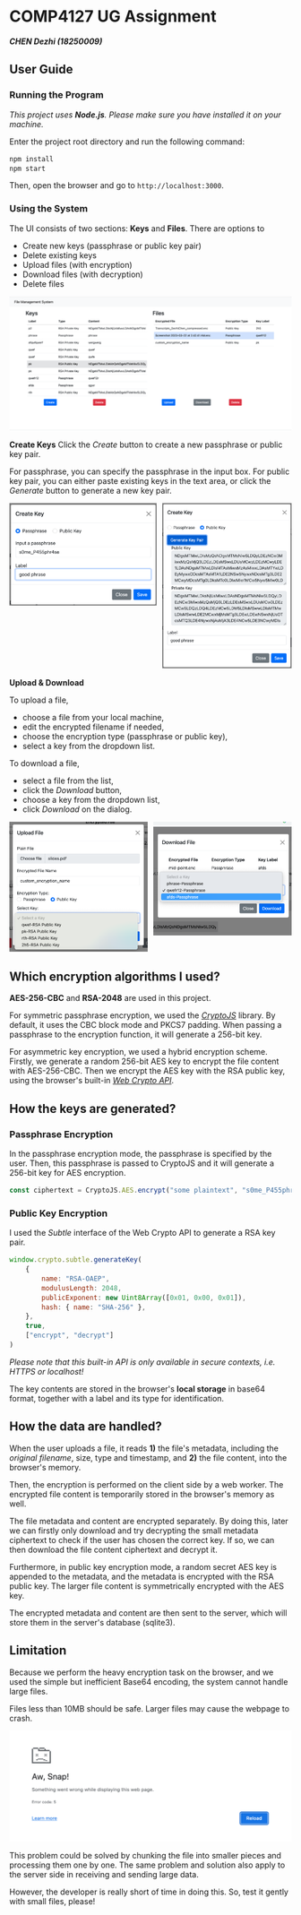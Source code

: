 # COMP4127 UG Assignment
___CHEN Dezhi (18250009)___

## User Guide
### Running the Program
_This project uses __Node.js__. Please make sure you have installed it on your machine._

Enter the project root directory and run the following command:
```bash
npm install
npm start
```
Then, open the browser and go to `http://localhost:3000`.

### Using the System
The UI consists of two sections: __Keys__ and __Files__.
There are options to
- Create new keys (passphrase or public key pair)
- Delete existing keys
- Upload files (with encryption)
- Download files (with decryption)
- Delete files

![Main UI](./pics/main.png)

__Create Keys__
Click the _Create_ button to create a new passphrase or public key pair.

For passphrase, you can specify the passphrase in the input box. For public key pair, you can either paste existing keys in the text area, or click the _Generate_ button to generate a new key pair.

<div style="display: flex">
    <div style="margin-right: 5px;"><img src="./pics/passphrase.png" /></div>
    <div style="margin-left: 5px;"><img src="./pics/public-key.png" /></div>
</div>


__Upload & Download__

To upload a file,
- choose a file from your local machine,
- edit the encrypted filename if needed,
- choose the encryption type (passphrase or public key),
- select a key from the dropdown list.

To download a file,
- select a file from the list,
- click the _Download_ button,
- choose a key from the dropdown list,
- click _Download_ on the dialog.


<div style="display: flex">
    <div style="margin-right: 5px;"><img src="./pics/upload.png" /></div>
    <div style="margin-left: 5px;"><img src="./pics/download.png" /></div>
</div>


## Which encryption algorithms I used?
__AES-256-CBC__ and __RSA-2048__ are used in this project.

For symmetric passphrase encryption, we used the [_CryptoJS_](https://cryptojs.gitbook.io/docs/) library.
By default, it uses the CBC block mode and PKCS7 padding.
When passing a passphrase to the encryption function, it will generate a 256-bit key.

For asymmetric key encryption, we used a hybrid encryption scheme. Firstly, we generate a random 256-bit AES key to encrypt the file content with AES-256-CBC.
Then we encrypt the AES key with the RSA public key, using
the browser's built-in [_Web Crypto API_](https://developer.mozilla.org/en-US/docs/Web/API/Web_Crypto_API).

## How the keys are generated?

### Passphrase Encryption
In the passphrase encryption mode, the passphrase is specified by the user. Then, this passphrase is passed to CryptoJS and it will generate a 256-bit key for AES encryption.

```javascript
const ciphertext = CryptoJS.AES.encrypt("some plaintext", "s0me_P455phr4se").toString()
```

### Public Key Encryption
I used the _Subtle_ interface of the Web Crypto API to generate a RSA key pair.

```javascript
window.crypto.subtle.generateKey(
    {
        name: "RSA-OAEP",
        modulusLength: 2048,
        publicExponent: new Uint8Array([0x01, 0x00, 0x01]),
        hash: { name: "SHA-256" },
    },
    true,
    ["encrypt", "decrypt"]
)
```

_Please note that this built-in API is only available in secure contexts, i.e. HTTPS or localhost!_

The key contents are stored in the browser's __local storage__ in base64 format, together with a label and its type for identification.

## How the data are handled?
When the user uploads a file, it reads __1)__ the file's metadata, including the _original filename_, size, type and timestamp, and __2)__ the file content, into the browser's memory.

Then, the encryption is performed on the client side by a web worker. The encrypted file content is temporarily stored in the browser's memory as well.

The file metadata and content are encrypted separately. By doing this, later we can firstly only download and try decrypting the small metadata ciphertext to check if the user has chosen the correct key.
If so, we can then download the file content ciphertext and decrypt it.

Furthermore, in public key encryption mode, a random secret AES key is appended to the metadata, and the metadata is encrypted with the RSA public key.
The larger file content is symmetrically encrypted with the AES key.

The encrypted metadata and content are then sent to the server, which will store them in the server's database (sqlite3).

## Limitation
Because we perform the heavy encryption task on the browser, and we used the simple but inefficient Base64 encoding, the system cannot handle large files.

Files less than 10MB should be safe. Larger files may cause the webpage to crash.

![Aw, Snap!](pics/aw-snap.png)

This problem could be solved by chunking the file into smaller pieces and processing them one by one.
The same problem and solution also apply to the server side in receiving and sending large data.

However, the developer is really short of time in doing this. So, test it gently with small files, please!
